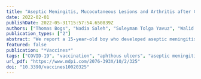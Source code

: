```yaml
---
title: "Aseptic Meningitis, Mucocutaneous Lesions and Arthritis after COVID-19 Vaccination in a 15-Year-Old Boy"
date: 2022-02-01
publishDate: 2022-05-31T15:57:54.650839Z
authors: ["Thomas Bogs", "Nadia Saleh", "Suleyman Tolga Yavuz", "Walid Fazeli", "Rainer Ganschow", "Felix Schreiner"]
publication_types: ["2"]
abstract: "We report a 15-year-old boy who developed aseptic meningitis 10 days after administration of the second dose of the COVID-19 vaccine BNT162b2. Although accompanying aphthous mouth ulcers resembling herpetic stomatitis initially led us to suspect an underlying viral infection, broad virological and microbiological screening did not identify any causative pathogen. Gonarthritis and skin lesions, which both developed within three days after admission, extended the clinical presentation eventually resembling an acute Behçet’s disease episode. This is the first description of a juvenile patient with aseptic and pathogen-negative meningitis occurring in close temporal association with vaccination against COVID-19, along with a few previously reported adult patients with isolated meningitis and a further case with meningitis and an accompanying Behçet’s disease-like multisystem inflammation episode as seen in our patient. With billions of individuals being vaccinated worldwide so far and only a few cases of aseptic pathogen-negative meningitis reported in close temporal relation, causality is unclear. However, aseptic meningitis should be kept in mind in the differential diagnosis of patients with persistent or delayed onset of headache and fever following COVID-19 vaccination."
featured: false
publication: "*Vaccines*"
tags: ["COVID-19", "vaccination", "aphthous ulcers", "aseptic meningitis", "Behçet’s disease", "mucocutaneous lesions"]
url_pdf: "https://www.mdpi.com/2076-393X/10/2/325"
doi: "10.3390/vaccines10020325"
---
```


